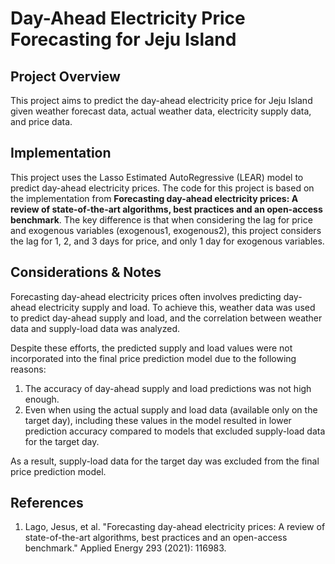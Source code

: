 # Day-Ahead Electricity Price Forecasting for Jeju Island

## Project Overview
This project aims to predict the day-ahead electricity price for Jeju Island given weather forecast data, actual weather data, electricity supply data, and price data.

## Implementation
This project uses the Lasso Estimated AutoRegressive (LEAR) model to predict day-ahead electricity prices. The code for this project is based on the implementation from **Forecasting day-ahead electricity prices: A review of state-of-the-art
algorithms, best practices and an open-access benchmark**. The key difference is that when considering the lag for price and exogenous variables (exogenous1, exogenous2), this project considers the lag for 1, 2, and 3 days for price, and only 1 day for exogenous variables.

## Considerations & Notes
Forecasting day-ahead electricity prices often involves predicting day-ahead electricity supply and load. To achieve this, weather data was used to predict day-ahead supply and load, and the correlation between weather data and supply-load data was analyzed.

Despite these efforts, the predicted supply and load values were not incorporated into the final price prediction model due to the following reasons:
1. The accuracy of day-ahead supply and load predictions was not high enough.
2. Even when using the actual supply and load data (available only on the target day), including these values in the model resulted in lower prediction accuracy compared to models that excluded supply-load data for the target day.

As a result, supply-load data for the target day was excluded from the final price prediction model.

## References
1. Lago, Jesus, et al. "Forecasting day-ahead electricity prices: A review of state-of-the-art algorithms, best practices and an open-access benchmark." Applied Energy 293 (2021): 116983.
